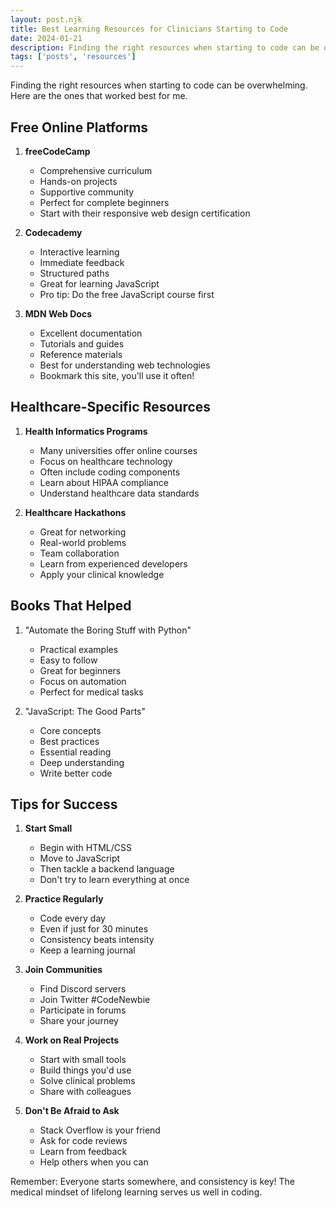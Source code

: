 ```yaml
---
layout: post.njk
title: Best Learning Resources for Clinicians Starting to Code
date: 2024-01-21
description: Finding the right resources when starting to code can be overwhelming. Here are the ones that worked best for me.
tags: ['posts', 'resources']
---
```


Finding the right resources when starting to code can be overwhelming. Here are the ones that worked best for me.

## Free Online Platforms

1. **freeCodeCamp**
   - Comprehensive curriculum
   - Hands-on projects
   - Supportive community
   - Perfect for complete beginners
   - Start with their responsive web design certification

2. **Codecademy**
   - Interactive learning
   - Immediate feedback
   - Structured paths
   - Great for learning JavaScript
   - Pro tip: Do the free JavaScript course first

3. **MDN Web Docs**
   - Excellent documentation
   - Tutorials and guides
   - Reference materials
   - Best for understanding web technologies
   - Bookmark this site, you'll use it often!

## Healthcare-Specific Resources

1. **Health Informatics Programs**
   - Many universities offer online courses
   - Focus on healthcare technology
   - Often include coding components
   - Learn about HIPAA compliance
   - Understand healthcare data standards

2. **Healthcare Hackathons**
   - Great for networking
   - Real-world problems
   - Team collaboration
   - Learn from experienced developers
   - Apply your clinical knowledge

## Books That Helped

1. "Automate the Boring Stuff with Python"
   - Practical examples
   - Easy to follow
   - Great for beginners
   - Focus on automation
   - Perfect for medical tasks

2. "JavaScript: The Good Parts"
   - Core concepts
   - Best practices
   - Essential reading
   - Deep understanding
   - Write better code

## Tips for Success

1. **Start Small**
   - Begin with HTML/CSS
   - Move to JavaScript
   - Then tackle a backend language
   - Don't try to learn everything at once

2. **Practice Regularly**
   - Code every day
   - Even if just for 30 minutes
   - Consistency beats intensity
   - Keep a learning journal

3. **Join Communities**
   - Find Discord servers
   - Join Twitter #CodeNewbie
   - Participate in forums
   - Share your journey

4. **Work on Real Projects**
   - Start with small tools
   - Build things you'd use
   - Solve clinical problems
   - Share with colleagues

5. **Don't Be Afraid to Ask**
   - Stack Overflow is your friend
   - Ask for code reviews
   - Learn from feedback
   - Help others when you can

Remember: Everyone starts somewhere, and consistency is key! The medical mindset of lifelong learning serves us well in coding. 